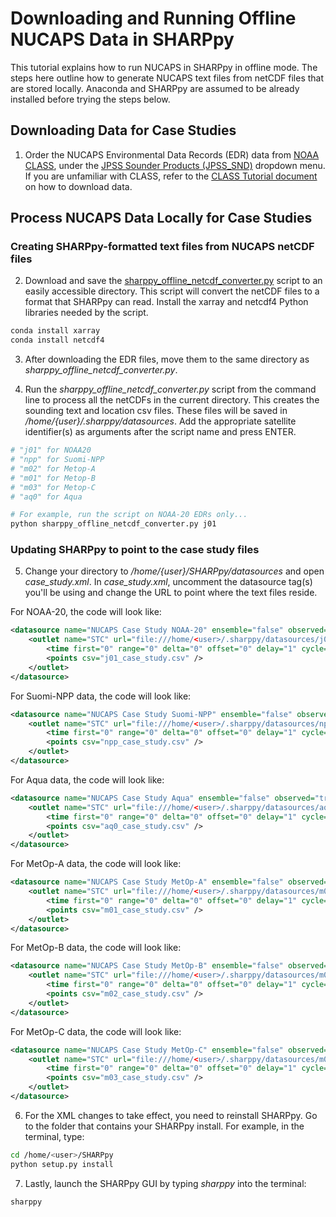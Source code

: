 # Downloading and Running Offline NUCAPS Data in SHARPpy
This tutorial explains how to run NUCAPS in SHARPpy in offline mode. The steps here outline how to generate NUCAPS text files from netCDF files that are stored locally.  Anaconda and SHARPpy are assumed to be already installed before trying the steps below.

## Downloading Data for Case Studies

1. Order the NUCAPS Environmental Data Records (EDR) data from [NOAA CLASS](class.noaa.gov), under the [JPSS Sounder Products (JPSS_SND)](https://www.avl.class.noaa.gov/saa/products/search?sub_id=0&datatype_family=JPSS_SND&submit.x=28&submit.y=11) dropdown menu. If you are unfamiliar with CLASS, refer to the [CLASS Tutorial document](https://weather.msfc.nasa.gov/nucaps/resources_training.html) on how to download data.

## Process NUCAPS Data Locally for Case Studies

### Creating SHARPpy-formatted text files from NUCAPS netCDF files

2. Download and save the [sharppy_offline_netcdf_converter.py](https://github.com/NUCAPS/SHARPpy-converter-script) script to an easily accessible directory. This script will convert the netCDF files to a format that SHARPpy can read.  Install the xarray and netcdf4 Python libraries needed by the script.

```bash
conda install xarray
conda install netcdf4
```

3. After downloading the EDR files, move them to the same directory as *sharppy_offline_netcdf_converter.py*.

4. Run the *sharppy_offline_netcdf_converter.py* script from the command line to process all the netCDFs in the current directory. This creates the sounding text and location csv files. These files will be saved in */home/{user}/.sharppy/datasources*.  Add the appropriate satellite identifier(s) as arguments after the script name and press ENTER.

```bash
# "j01" for NOAA20
# "npp" for Suomi-NPP
# "m02" for Metop-A
# "m01" for Metop-B
# "m03" for Metop-C
# "aq0" for Aqua

# For example, run the script on NOAA-20 EDRs only...
python sharppy_offline_netcdf_converter.py j01
```

### Updating SHARPpy to point to the case study files

5. Change your directory to */home/{user}/SHARPpy/datasources* and open *case_study.xml*.  In *case_study.xml*, uncomment the datasource tag(s) you'll be using and change the URL to point where the text files reside.

For NOAA-20, the code will look like:

```xml
<datasource name="NUCAPS Case Study NOAA-20" ensemble="false" observed="true">
    <outlet name="STC" url="file:///home/<user>/.sharppy/datasources/j01/{srcid}.txt" format="nucaps" >
        <time first="0" range="0" delta="0" offset="0" delay="1" cycle="1200" archive="12" start="-" end="-"/>
        <points csv="j01_case_study.csv" />
    </outlet>
</datasource>
```

For Suomi-NPP data, the code will look like:

```xml
<datasource name="NUCAPS Case Study Suomi-NPP" ensemble="false" observed="true">
    <outlet name="STC" url="file:///home/<user>/.sharppy/datasources/npp/{srcid}.txt" format="nucaps" >
        <time first="0" range="0" delta="0" offset="0" delay="1" cycle="1200" archive="12" start="-" end="-"/>
        <points csv="npp_case_study.csv" />
    </outlet>
</datasource>
```

For Aqua data, the code will look like:

```xml
<datasource name="NUCAPS Case Study Aqua" ensemble="false" observed="true">
    <outlet name="STC" url="file:///home/<user>/.sharppy/datasources/aq0/{srcid}.txt" format="nucaps" >
        <time first="0" range="0" delta="0" offset="0" delay="1" cycle="1200" archive="12" start="-" end="-"/>
        <points csv="aq0_case_study.csv" />
    </outlet>
</datasource>
```

For MetOp-A data, the code will look like:

```xml
<datasource name="NUCAPS Case Study MetOp-A" ensemble="false" observed="true">
    <outlet name="STC" url="file:///home/<user>/.sharppy/datasources/m02/{srcid}.txt" format="nucaps" >
        <time first="0" range="0" delta="0" offset="0" delay="1" cycle="1200" archive="12" start="-" end="-"/>
        <points csv="m01_case_study.csv" />
    </outlet>
</datasource>
```

For MetOp-B data, the code will look like:

```xml
<datasource name="NUCAPS Case Study MetOp-B" ensemble="false" observed="true">
    <outlet name="STC" url="file:///home/<user>/.sharppy/datasources/m01/{srcid}.txt" format="nucaps" >
        <time first="0" range="0" delta="0" offset="0" delay="1" cycle="1200" archive="12" start="-" end="-"/>
        <points csv="m02_case_study.csv" />
    </outlet>
</datasource>
```

For MetOp-C data, the code will look like:

```xml
<datasource name="NUCAPS Case Study MetOp-C" ensemble="false" observed="true">
    <outlet name="STC" url="file:///home/<user>/.sharppy/datasources/m03/{srcid}.txt" format="nucaps" >
        <time first="0" range="0" delta="0" offset="0" delay="1" cycle="1200" archive="12" start="-" end="-"/>
        <points csv="m03_case_study.csv" />
    </outlet>
</datasource>
```

6. For the XML changes to take effect, you need to reinstall SHARPpy.  Go to the folder that contains your SHARPpy install. For example, in the terminal, type:

```bash
cd /home/<user>/SHARPpy
python setup.py install
```

7. Lastly, launch the SHARPpy GUI by typing *sharppy* into the terminal:

```bash
sharppy
```
